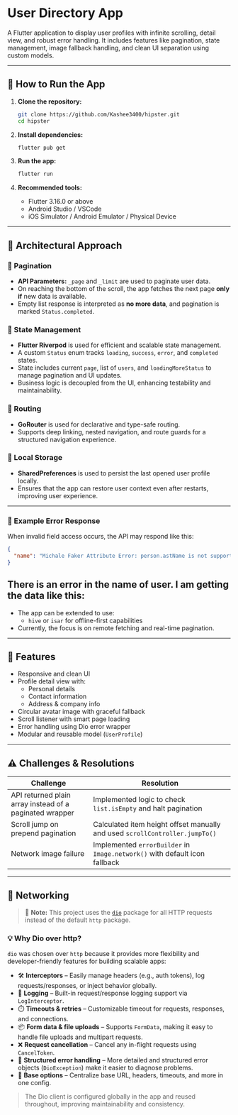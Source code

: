 
# User Directory App

A Flutter application to display user profiles with infinite scrolling, detail view, and robust error handling. It includes features like pagination, state management, image fallback handling, and clean UI separation using custom models.

---

## 🚀 How to Run the App

1. **Clone the repository:**
   ```bash
   git clone https://github.com/Kashee3400/hipster.git
   cd hipster
   ```

2. **Install dependencies:**
   ```bash
   flutter pub get
   ```

3. **Run the app:**
   ```bash
   flutter run
   ```

4. **Recommended tools:**
   - Flutter 3.16.0 or above
   - Android Studio / VSCode
   - iOS Simulator / Android Emulator / Physical Device

---

## 🧠 Architectural Approach

### 🔄 Pagination

- **API Parameters:** `_page` and `_limit` are used to paginate user data.
- On reaching the bottom of the scroll, the app fetches the next page **only if** new data is available.
- Empty list response is interpreted as **no more data**, and pagination is marked `Status.completed`.


### 🔧 State Management

* **Flutter Riverpod** is used for efficient and scalable state management.
* A custom `Status` enum tracks `loading`, `success`, `error`, and `completed` states.
* State includes current `page`, list of `users`, and `loadingMoreStatus` to manage pagination and UI updates.
* Business logic is decoupled from the UI, enhancing testability and maintainability.

### 🧭 Routing

* **GoRouter** is used for declarative and type-safe routing.
* Supports deep linking, nested navigation, and route guards for a structured navigation experience.

### 💾 Local Storage

* **SharedPreferences** is used to persist the last opened user profile locally.
* Ensures that the app can restore user context even after restarts, improving user experience.

---

### 🧪 Example Error Response

When invalid field access occurs, the API may respond like this:

```json
{
  "name": "Michale Faker Attribute Error: person.astName is not supported"
}
```

There is an error in the name of user. I am getting the data like this:
---


- The app can be extended to use:
  - `hive` or `isar` for offline-first capabilities
- Currently, the focus is on remote fetching and real-time pagination.

---

## 🧩 Features

- Responsive and clean UI
- Profile detail view with:
  - Personal details
  - Contact information
  - Address & company info
- Circular avatar image with graceful fallback
- Scroll listener with smart page loading
- Error handling using Dio error wrapper
- Modular and reusable model (`UserProfile`)

---

## ⚠️ Challenges & Resolutions

| Challenge | Resolution |
|----------|------------|
| API returned plain array instead of a paginated wrapper | Implemented logic to check `list.isEmpty` and halt pagination |
| Scroll jump on prepend pagination | Calculated item height offset manually and used `scrollController.jumpTo()` |
| Network image failure | Implemented `errorBuilder` in `Image.network()` with default icon fallback |

---
## 📡 Networking

> 📌 **Note:** This project uses the [`dio`](https://pub.dev/packages/dio) package for all HTTP requests instead of the default `http` package.

### 💡 Why Dio over http?

`dio` was chosen over `http` because it provides more flexibility and developer-friendly features for building scalable apps:

- 🛠️ **Interceptors** – Easily manage headers (e.g., auth tokens), log requests/responses, or inject behavior globally.
- 📝 **Logging** – Built-in request/response logging support via `LogInterceptor`.
- ⏱️ **Timeouts & retries** – Customizable timeout for requests, responses, and connections.
- 📦 **Form data & file uploads** – Supports `FormData`, making it easy to handle file uploads and multipart requests.
- ❌ **Request cancellation** – Cancel any in-flight requests using `CancelToken`.
- 🚨 **Structured error handling** – More detailed and structured error objects (`DioException`) make it easier to diagnose problems.
- 🔁 **Base options** – Centralize base URL, headers, timeouts, and more in one config.

> The Dio client is configured globally in the app and reused throughout, improving maintainability and consistency.
